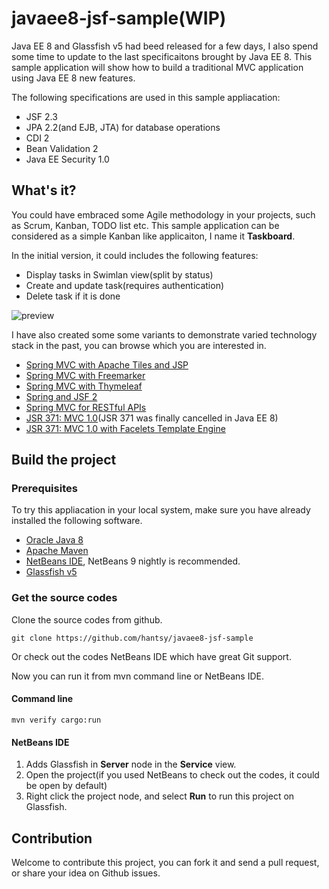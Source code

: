 # javaee8-jsf-sample(WIP)


Java EE 8 and Glassfish v5 had beed released for a few days, I also spend some time to update to the last specificaitons brought by Java EE 8. This sample application will show how to build a traditional MVC application using Java EE 8 new features.

The following specifications are used in this sample appliacation:

* JSF 2.3
* JPA 2.2(and EJB, JTA) for database operations
* CDI 2
* Bean Validation 2
* Java EE Security 1.0


## What's it?

You could have embraced some Agile methodology in your projects, such as Scrum, Kanban, TODO list etc.  This sample application can be considered as a simple Kanban like applicaiton, I name it **Taskboard**.

In the initial version, it could includes the following features:

* Display tasks in Swimlan view(split by status)
* Create and update task(requires authentication)
* Delete task if it is done

![preview](https://github.com/hantsy/javaee8-jsf-sample/blob/master/preview.png)

I have also created some some variants to demonstrate varied technology stack in the past, you can browse which you are interested in.

* [Spring MVC with Apache Tiles and JSP](https://github.com/hantsy/spring4-sandbox/tree/master/mvc-tiles3)
* [Spring MVC with Freemarker](https://github.com/hantsy/spring4-sandbox/tree/master/mvc-freemarker)
* [Spring MVC with Thymeleaf](https://github.com/hantsy/spring4-sandbox/tree/master/mvc-thymeleaf)
* [Spring and JSF 2](https://github.com/hantsy/spring4-sandbox/tree/master/mvc-jsf2)
* [Spring MVC for RESTful APIs](https://github.com/hantsy/spring4-sandbox/tree/master/mvc-rest)
* [JSR 371: MVC 1.0](https://github.com/hantsy/ee8-sandbox/tree/master/mvc)(JSR 371 was finally cancelled in Java EE 8)
* [JSR 371: MVC 1.0 with Facelets Template Engine](https://github.com/hantsy/ee8-sandbox/tree/master/mvc-facelets)

## Build the project 

### Prerequisites

To try this appliacation in your local system, make sure you have already installed the following software.

* [Oracle Java 8](https://java.oracle.com) 
* [Apache Maven](https://maven.apache.org)
* [NetBeans IDE](http://www.netbeans.org), NetBeans 9 nightly is recommended.
* [Glassfish v5](https://javaee.github.io/glassfish/)


### Get the source codes

Clone the source codes from github. 

```
git clone https://github.com/hantsy/javaee8-jsf-sample
```

Or check out the codes NetBeans IDE which have great Git support.

Now you can run it from mvn command line or NetBeans IDE.

#### Command line

```
mvn verify cargo:run
```

#### NetBeans IDE

1. Adds Glassfish in **Server** node in the **Service** view.
2. Open the project(if you used NetBeans to check out the codes, it could be open by default)
3. Right click the project node, and select **Run** to run this project on Glassfish.

## Contribution 

Welcome to contribute this project, you can fork it and send a pull request, or share your idea on Github issues.

